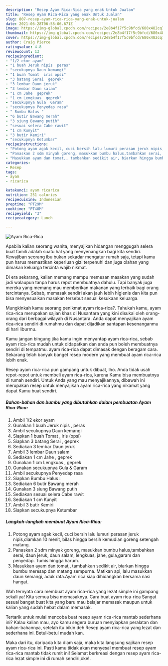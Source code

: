 ```yaml
---
description: "Resep Ayam Rica-Rica yang enak Untuk Jualan"
title: "Resep Ayam Rica-Rica yang enak Untuk Jualan"
slug: 807-resep-ayam-rica-rica-yang-enak-untuk-jualan
date: 2021-06-28T06:58:06.671Z
image: https://img-global.cpcdn.com/recipes/2e8b4f17f5c9bfcd/680x482cq70/ayam-rica-rica-foto-resep-utama.jpg
thumbnail: https://img-global.cpcdn.com/recipes/2e8b4f17f5c9bfcd/680x482cq70/ayam-rica-rica-foto-resep-utama.jpg
cover: https://img-global.cpcdn.com/recipes/2e8b4f17f5c9bfcd/680x482cq70/ayam-rica-rica-foto-resep-utama.jpg
author: Craig Pierce
ratingvalue: 4.8
reviewcount: 13
recipeingredient:
- "1/2 ekor ayam"
- "1 buah Jeruk nipis  peras"
- "secukupnya Daun kemangi"
- "1 buah Tomat  iris opsi"
- "3 batang Serai  geprek"
- "3 lembar Daun jeruk"
- "3 lembar Daun salam"
- "1 cm Jahe  geprek"
- "1 cm Lengkuas  geprek"
- "secukupnya Gula  Garam"
- "secukupnya Penyedap rasa"
- " Bumbu Halus "
- "6 butir Bawang merah"
- "3 siung Bawang putih"
- "sesuai selera Cabe rawit"
- "1 cm Kunyit"
- "3 butir Kemiri"
- "secukupnya Ketumbar"
recipeinstructions:
- "Potong ayam agak kecil, cuci bersih lalu lumuri perasan jeruk nipis,diamkan 10 menit, bilas hingga bersih kemudian goreng setengah matang."
- "Panaskan 2 sdm minyak goreng, masukkan bumbu halus,tambahkan serai, daun jeruk, daun salam, lengkuas, jahe, gula,garam dan penyedap. Tumis hingga harum."
- "Masukkan ayam dan tomat,, tambahkan sedikit air, biarkan hingga bumbu meresap dan matang sempurna. Matikan api, lalu masukkan daun kemangi, aduk rata.Ayam rica siap dihidangkan bersama nasi hangat."
categories:
- Resep
tags:
- ayam
- ricarica

katakunci: ayam ricarica 
nutrition: 251 calories
recipecuisine: Indonesian
preptime: "PT29M"
cooktime: "PT40M"
recipeyield: "3"
recipecategory: Lunch

---
```



![Ayam Rica-Rica](https://img-global.cpcdn.com/recipes/2e8b4f17f5c9bfcd/680x482cq70/ayam-rica-rica-foto-resep-utama.jpg)

Apabila kalian seorang wanita, menyajikan hidangan menggugah selera buat famili adalah suatu hal yang menyenangkan bagi kita sendiri. Kewajiban seorang ibu bukan sekadar mengatur rumah saja, tetapi kamu pun harus memastikan keperluan gizi terpenuhi dan juga olahan yang dimakan keluarga tercinta wajib nikmat.

Di era  sekarang, kalian memang mampu memesan masakan yang sudah jadi walaupun tanpa harus repot membuatnya dahulu. Tapi banyak juga mereka yang memang mau memberikan makanan yang terbaik bagi orang tercintanya. Sebab, memasak sendiri akan jauh lebih higienis dan kita pun bisa menyesuaikan masakan tersebut sesuai kesukaan keluarga. 



Mungkinkah kamu seorang penikmat ayam rica-rica?. Tahukah kamu, ayam rica-rica merupakan sajian khas di Nusantara yang kini disukai oleh orang-orang dari berbagai wilayah di Nusantara. Anda dapat menyajikan ayam rica-rica sendiri di rumahmu dan dapat dijadikan santapan kesenanganmu di hari liburmu.

Kamu jangan bingung jika kamu ingin menyantap ayam rica-rica, sebab ayam rica-rica mudah untuk didapatkan dan anda pun boleh membuatnya sendiri di tempatmu. ayam rica-rica dapat dimasak dengan beragam cara. Sekarang telah banyak banget resep modern yang membuat ayam rica-rica lebih enak.

Resep ayam rica-rica pun gampang untuk dibuat, lho. Anda tidak usah repot-repot untuk membeli ayam rica-rica, karena Kamu bisa membuatnya di rumah sendiri. Untuk Anda yang mau menyajikannya, dibawah ini merupakan resep untuk menyajikan ayam rica-rica yang nikamat yang dapat Kamu buat sendiri.

<!--inarticleads1-->

##### Bahan-bahan dan bumbu yang dibutuhkan dalam pembuatan Ayam Rica-Rica:

1. Ambil 1/2 ekor ayam
1. Gunakan 1 buah Jeruk nipis , peras
1. Ambil secukupnya Daun kemangi
1. Siapkan 1 buah Tomat , iris (opsi)
1. Siapkan 3 batang Serai , geprek
1. Sediakan 3 lembar Daun jeruk
1. Ambil 3 lembar Daun salam
1. Sediakan 1 cm Jahe , geprek
1. Gunakan 1 cm Lengkuas , geprek
1. Gunakan secukupnya Gula &amp; Garam
1. Ambil secukupnya Penyedap rasa
1. Siapkan  Bumbu Halus :
1. Sediakan 6 butir Bawang merah
1. Gunakan 3 siung Bawang putih
1. Sediakan sesuai selera Cabe rawit
1. Sediakan 1 cm Kunyit
1. Ambil 3 butir Kemiri
1. Siapkan secukupnya Ketumbar




<!--inarticleads2-->

##### Langkah-langkah membuat Ayam Rica-Rica:

1. Potong ayam agak kecil, cuci bersih lalu lumuri perasan jeruk nipis,diamkan 10 menit, bilas hingga bersih kemudian goreng setengah matang.
1. Panaskan 2 sdm minyak goreng, masukkan bumbu halus,tambahkan serai, daun jeruk, daun salam, lengkuas, jahe, gula,garam dan penyedap. Tumis hingga harum.
1. Masukkan ayam dan tomat,, tambahkan sedikit air, biarkan hingga bumbu meresap dan matang sempurna. Matikan api, lalu masukkan daun kemangi, aduk rata.Ayam rica siap dihidangkan bersama nasi hangat.




Wah ternyata cara membuat ayam rica-rica yang lezat simple ini gampang sekali ya! Kita semua bisa memasaknya. Cara buat ayam rica-rica Sangat sesuai banget buat kita yang baru mau belajar memasak maupun untuk kalian yang sudah hebat dalam memasak.

Tertarik untuk mulai mencoba buat resep ayam rica-rica mantab sederhana ini? Kalau kalian mau, ayo kamu segera buruan menyiapkan peralatan dan bahan-bahannya, setelah itu bikin deh Resep ayam rica-rica yang lezat dan sederhana ini. Betul-betul mudah kan. 

Maka dari itu, daripada kita diam saja, maka kita langsung sajikan resep ayam rica-rica ini. Pasti kamu tiidak akan menyesal membuat resep ayam rica-rica mantab tidak rumit ini! Selamat berkreasi dengan resep ayam rica-rica lezat simple ini di rumah sendiri,oke!.

